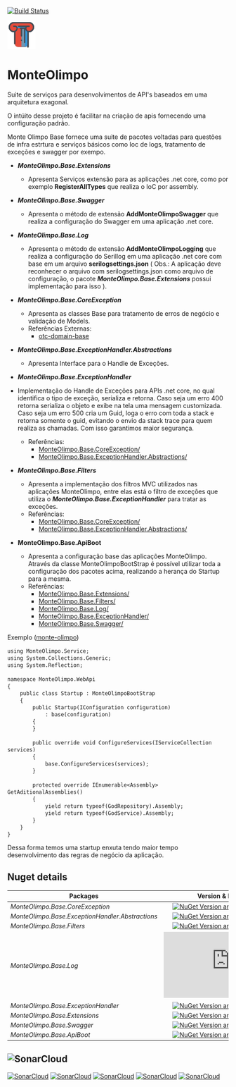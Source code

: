 [![Build Status](https://dev.azure.com/MMarlonMs/MonteOlimpo/_apis/build/status/mmarlonms.monte-olimpo-base)](https://dev.azure.com/MMarlonMs/MonteOlimpo/_build/latest?definitionId=1)

![Logo](https://raw.githubusercontent.com/mmarlonms/monte-olimpo-base/master/docs/monteolimpo-logo.png)


# MonteOlimpo 
Suite de serviços para desenvolvimentos de API's baseados em uma arquitetura exagonal.

O intúito desse projeto é facilitar na criação de apis fornecendo uma configuração padrão. 

Monte Olimpo Base fornece uma suite de pacotes voltadas para questões de infra estrtura e serviços básicos como Ioc de logs, tratamento de exceções e swagger por exempo.


* ___MonteOlimpo.Base.Extensions___
	*	Apresenta Serviços extensão para as aplicações .net core, como por exemplo __RegisterAllTypes__ que realiza o IoC por assembly.
* ___MonteOlimpo.Base.Swagger___
	* Apresenta o método de extensão __AddMonteOlimpoSwagger__ que realiza a configuração do Swagger em uma aplicação .net core.

* ___MonteOlimpo.Base.Log___
	* Apresenta o método de extensão __AddMonteOlimpoLogging__ que realiza a configuração do Serillog em uma aplicação .net core com base em um arquivo __serilogsettings.json__ ( Obs.: A aplicação deve reconhecer o arquivo com serilogsettings.json como arquivo de configuração, o pacote _**MonteOlimpo.Base.Extensions**_ possui implementação para isso ).

* ___MonteOlimpo.Base.CoreException___
	*	Apresenta as classes Base para tratamento de erros de negócio e validação de Models.
	*	Referências Externas: 
		*	[otc-domain-base](https://github.com/OleConsignado/otc-domain-base)

* ___MonteOlimpo.Base.ExceptionHandler.Abstractions___
	*	Apresenta Interface para o Handle de Exceções.
* ___MonteOlimpo.Base.ExceptionHandler___
* Implementação do Handle de Exceções para APIs .net core, no qual identifica o tipo de exceção, serializa e retorna. 
Caso seja um erro 400 retorna serializa o objeto e exibe na tela uma mensagem customizada.
Caso seja um erro 500 cria um Guid, loga o erro com toda a stack e retorna somente o guid, evitando o envio da stack trace para quem realiza as chamadas.
Com isso garantimos maior segurança. 
	*	Referências:
		* [MonteOlimpo.Base.CoreException/](https://www.nuget.org/packages/MonteOlimpo.Base.CoreException/)
		* [MonteOlimpo.Base.ExceptionHandler.Abstractions/](https://www.nuget.org/packages/MonteOlimpo.Base.ExceptionHandler.Abstractions/)
* ___MonteOlimpo.Base.Filters___
	* Apresenta a implementação dos filtros MVC utilizados nas aplicações MonteOlimpo, entre elas está o filtro de exceções que utiliza o  ___MonteOlimpo.Base.ExceptionHandler___ para tratar as exceções.
	* Referências:
		* [MonteOlimpo.Base.CoreException/](https://www.nuget.org/packages/MonteOlimpo.Base.CoreException/)
		* [MonteOlimpo.Base.ExceptionHandler.Abstractions/](https://www.nuget.org/packages/MonteOlimpo.Base.ExceptionHandler.Abstractions/)
		
* __MonteOlimpo.Base.ApiBoot__
	* Apresenta a configuração base das aplicações MonteOlimpo. Através da classe MonteOlimpoBootStrap é possível utilizar toda a configuração dos pacotes acima, realizando a herança do Startup para a mesma.
	* Referências: 
		* [MonteOlimpo.Base.Extensions/](https://www.nuget.org/packages/MonteOlimpo.Base.Extensions/)
		* [MonteOlimpo.Base.Filters/](https://www.nuget.org/packages/MonteOlimpo.Base.Filters/)	
		*  [MonteOlimpo.Base.Log/](https://www.nuget.org/packages/MonteOlimpo.Base.Log/)
		* [MonteOlimpo.Base.ExceptionHandler/](https://www.nuget.org/packages/MonteOlimpo.Base.ExceptionHandler/)	
		*  [MonteOlimpo.Base.Swagger/](https://www.nuget.org/packages/MonteOlimpo.Base.Swagger/)

Exemplo ([monte-olimpo](https://github.com/mmarlonms/monte-olimpo))

    using MonteOlimpo.Service;
    using System.Collections.Generic;
    using System.Reflection;
    
    namespace MonteOlimpo.WebApi
    {
        public class Startup : MonteOlimpoBootStrap
        {
            public Startup(IConfiguration configuration)
                : base(configuration)
            {
            }
    
            public override void ConfigureServices(IServiceCollection services)
            {
                base.ConfigureServices(services);
            }
    
            protected override IEnumerable<Assembly> GetAditionalAssemblies()
            {
                yield return typeof(GodRepository).Assembly;
                yield return typeof(GodService).Assembly;
            }
        }
    }

Dessa forma temos uma startup enxuta tendo maior tempo desenvolvimento das regras de negócio da aplicação. 
	
  
## Nuget details
|Packages|Version & Downloads|
|---------------------------|:---:|
|*MonteOlimpo.Base.CoreException*|[![NuGet Version and Downloads count](https://buildstats.info/nuget/MonteOlimpo.Base.CoreException)](https://www.nuget.org/packages/MonteOlimpo.Base.CoreException)|
|*MonteOlimpo.Base.ExceptionHandler.Abstractions*|[![NuGet Version and Downloads count](https://buildstats.info/nuget/MonteOlimpo.Base.ExceptionHandler.Abstractions)](https://www.nuget.org/packages/MonteOlimpo.Base.ExceptionHandler.Abstractions)|
|*MonteOlimpo.Base.Filters*|[![NuGet Version and Downloads count](https://buildstats.info/nuget/MonteOlimpo.Base.Filters)](https://www.nuget.org/packages/MonteOlimpo.Base.Filters)|
|*MonteOlimpo.Base.Log*|[![NuGet Version and Downloads count](https://buildstats.info/nuget/MonteOlimpo.Base.Log)](https://www.nuget.org/packages/MonteOlimpo.Base.Log)|
|*MonteOlimpo.Base.ExceptionHandler*|[![NuGet Version and Downloads count](https://buildstats.info/nuget/MonteOlimpo.Base.ExceptionHandler)](https://www.nuget.org/packages/MonteOlimpo.Base.ExceptionHandler)|
|*MonteOlimpo.Base.Extensions*|[![NuGet Version and Downloads count](https://buildstats.info/nuget/MonteOlimpo.Base.Extensions)](https://www.nuget.org/packages/MonteOlimpo.Base.Extensions)|
|*MonteOlimpo.Base.Swagger*|[![NuGet Version and Downloads count](https://buildstats.info/nuget/MonteOlimpo.Base.Swagger)](https://www.nuget.org/packages/MonteOlimpo.Base.Swagger)|
|*MonteOlimpo.Base.ApiBoot*|[![NuGet Version and Downloads count](https://buildstats.info/nuget/MonteOlimpo.Base.ApiBoot)](https://www.nuget.org/packages/MonteOlimpo.Base.ApiBoot)|


## ![SonarCloud](https://sonarcloud.io/images/project_badges/sonarcloud-white.svg)
[![SonarCloud](https://sonarcloud.io/api/project_badges/measure?project=monte-olimpo-base&metric=ncloc)](https://sonarcloud.io/dashboard?id=monte-olimpo-base)
[![SonarCloud](https://sonarcloud.io/api/project_badges/measure?project=monte-olimpo-base&metric=duplicated_lines_density)](https://sonarcloud.io/dashboard?id=monte-olimpo-base)
[![SonarCloud](https://sonarcloud.io/api/project_badges/measure?project=monte-olimpo-base&metric=bugs)](https://sonarcloud.io/dashboard?id=monte-olimpo-base)
[![SonarCloud](https://sonarcloud.io/api/project_badges/measure?project=monte-olimpo-base&metric=vulnerabilities)](https://sonarcloud.io/dashboard?id=monte-olimpo-base)
[![SonarCloud](https://sonarcloud.io/api/project_badges/measure?project=monte-olimpo-base&metric=code_smells)](https://sonarcloud.io/dashboard?id=monte-olimpo-base)

